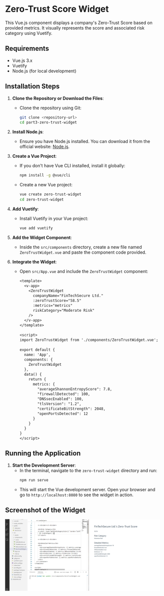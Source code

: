 # Zero-Trust Score Widget

This Vue.js component displays a company's Zero-Trust Score based on provided metrics. It visually represents the score and associated risk category using Vuetify.

## Requirements

- Vue.js 3.x
- Vuetify
- Node.js (for local development)

## Installation Steps

1. **Clone the Repository or Download the Files**:
   - Clone the repository using Git:
     ```bash
     git clone <repository-url>
     cd part3-zero-trust-widget
     ```

2. **Install Node.js**:
   - Ensure you have Node.js installed. You can download it from the official website: [Node.js](https://nodejs.org/).

3. **Create a Vue Project**:
   - If you don't have Vue CLI installed, install it globally:
     ```bash
     npm install -g @vue/cli
     ```
   - Create a new Vue project:
     ```bash
     vue create zero-trust-widget
     cd zero-trust-widget
     ```

4. **Add Vuetify**:
   - Install Vuetify in your Vue project:
     ```bash
     vue add vuetify
     ```

5. **Add the Widget Component**:
   - Inside the `src/components` directory, create a new file named `ZeroTrustWidget.vue` and paste the component code provided.

6. **Integrate the Widget**:
   - Open `src/App.vue` and include the `ZeroTrustWidget` component:
     ```vue
     <template>
       <v-app>
         <ZeroTrustWidget
           companyName="FinTechSecure Ltd."
           :zeroTrustScore="58.5"
           :metrics="metrics"
           riskCategory="Moderate Risk"
         />
       </v-app>
     </template>

     <script>
     import ZeroTrustWidget from './components/ZeroTrustWidget.vue';

     export default {
       name: 'App',
       components: {
         ZeroTrustWidget
       },
       data() {
         return {
           metrics: {
             "averageShannonEntropyScore": 7.8,
             "firewallDetected": 100,
             "DNSsecEnabled": 100,
             "tlsVersion": "1.2",
             "certificateBitStrength": 2048,
             "openPortsDetected": 12
           }
         }
       }
     }
     </script>
     ```

## Running the Application

1. **Start the Development Server**:
   - In the terminal, navigate to the `zero-trust-widget` directory and run:
     ```bash
     npm run serve
     ```
   - This will start the Vue development server. Open your browser and go to `http://localhost:8080` to see the widget in action.

## Screenshot of the Widget

![Screenshot of the widget in action](screenshot%20of%20the%20widget%20in%20action.png)
